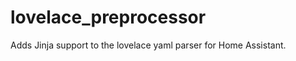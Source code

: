 lovelace\_preprocessor
============

Adds Jinja support to the lovelace yaml parser for Home Assistant.
